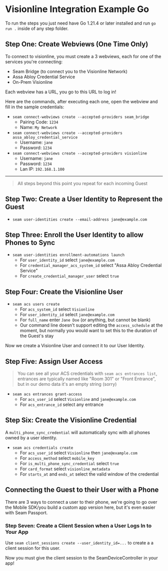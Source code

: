 # Visionline Integration Example Go

To run the steps you just need have Go 1.21.4 or later installed and run `go run .` inside of any step folder.

## Step One: Create Webviews (One Time Only)

To connect to visionline, you must create a 3 webviews, each for one of the services you're connecting:
* Seam Bridge (to connect you to the Visionline Network)
* Assa Abloy Credential Service
* On-Prem Visionline

Each webview has a URL, you go to this URL to log in!

Here are the commands, after executing each one, open the webview and fill
in the sample credentials:

- `seam connect-webviews create --accepted-providers seam_bridge`
  - Pairing Code: `1234`
  - Name: `My Network`
- `seam connect-webviews create --accepted-providers assa_abloy_credential_service`
  - Username: `jane`
  - Password: `1234`
- `seam connect-webviews create --accepted-providers visionline`
  - Username: `jane`
  - Password: `1234`
  - Lan IP: `192.168.1.100`

---

> All steps beyond this point you repeat for each incoming Guest

## Step Two: Create a User Identity to Represent the Guest

- `seam user-identities create --email-address jane@example.com`

## Step Three: Enroll the User Identity to allow Phones to Sync

- `seam user-identities enrollment-automations launch`
  - For `user_identity_id` select `jane@example.com`
  - For `credential_manager_acs_system_id` select "Assa Abloy Credential Service"
  - For `create_credential_manager_user` select `true`


## Step Four: Create the Visionline User

- `seam acs users create`
  - For `acs_system_id` select `Visionline`
  - For `user_identity_id` select `jane@example.com`
  - For `full_name` enter `Jane Doe` (or anything, but cannot be blank)
  - Our command line doesn't support editing the `access_schedule` at the
    moment, but normally you would want to set this to the duration of the
    Guest's stay

Now we create a Visionline User and connect it to our User Identity.

## Step Five: Assign User Access

> You can see all your ACS credentials with `seam acs entrances list`, entrances are typically
> named like "Room 301" or "Front Entrance", but in our demo data it's an empty string (sorry)

- `seam acs entrances grant-access`
  - For `acs_user_id` select `Visionline` and `jane@example.com`
  - For `acs_entrance_id` select any entrance

## Step Six: Create the Visionline Credential

A `multi_phone_sync_credential` will automatically sync with all phones owned by a user identity.

- `seam acs credentials create`
  - For `acs_user_id` select `Visionline` then `jane@example.com`
  - For `access_method` select `mobile_key`
  - For `is_multi_phone_sync_credential` select `true`
  - For `card_format` select `visionline_metadata`
  - For `starts_at` and `ends_at` select the valid window of the credential

## Connecting the Guest to their User with a Phone

There are 3 ways to connect a user to their phone, we're going to go over the Mobile SDK/you
build a custom app version here, but it's even easier with Seam Passport.

### Step Seven: Create a Client Session when a User Logs In to Your App

Use `seam client_sessions create --user_identity_id=...` to create a a client session for this
user.

Now you must give the client session to the SeamDeviceController in your app!

